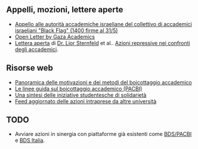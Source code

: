 ## Appelli, mozioni, lettere aperte

- [Appello alle autorità accademiche israeliane del collettivo di accademici israeliani "Black Flag" (1400 firme al 31/5)](https://www.academia.edu/129505708/Black_Flag_Action_Group_Urgent_Call_to_the_Heads_of_Academia_in_Israel_May_31_2025_over_1400_signatures_)
- [Open Letter by Gaza Academics](https://globaldialogue.isa-sociology.org/articles/open-letter-by-gaza-academics)
- [Lettera aperta](https://aurdip.org/en/genocide-is-plausible-stop-arms-to-israel/) di [Dr. Lior Sternfeld](mailto:lbs18@psu.edu) et al.. [Azioni repressive nei confronti degli accademici](https://www.timesofisrael.com/israeli-academics-slammed-for-signing-letter-accusing-israel-of-plausible-genocide/).

## Risorse web

- [Panoramica delle motivazioni e dei metodi del boicottaggio accademico](https://bdsmovement.net/academic-boycott#action)
- [Le linee guida sul boicottaggio accademico (PACBI)](https://bdsmovement.net/pacbi/academic-boycott-guidelines)
- [Una sintesi delle iniziative studentesche di solidarietà](https://bdsmovement.net/student-solidarity)
- [Feed aggiornato delle azioni intraprese da altre università](https://bdsmovement.net/news/universities-are-ending-complicity-israeli-apartheid-and-its-gaza-genocide-numbers-never-seen)

## TODO

- Avviare azioni in sinergia con piattaforme già esistenti come [BDS/PACBI](https://www.bdsmovement.net/pacbi) e [BDS Italia](https://bdsitalia.org/).
